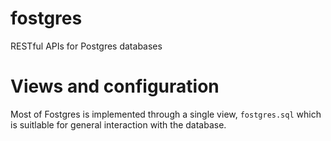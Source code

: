 # fostgres
RESTful APIs for Postgres databases


# Views and configuration

Most of Fostgres is implemented through a single view, `fostgres.sql` which is suitlable for general interaction with the database.

